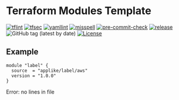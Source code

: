 # Terraform Modules Template

[![tflint](https://github.com/applike/terraform-aws-label/workflows/tflint/badge.svg?branch=master&event=push)](https://github.com/applike/terraform-aws-label/actions?query=workflow%3Atflint+event%3Apush+branch%3Amaster)
[![tfsec](https://github.com/applike/terraform-aws-label/workflows/tfsec/badge.svg?branch=master&event=push)](https://github.com/applike/terraform-aws-label/actions?query=workflow%3Atfsec+event%3Apush+branch%3Amaster)
[![yamllint](https://github.com/applike/terraform-aws-label/workflows/yamllint/badge.svg?branch=master&event=push)](https://github.com/applike/terraform-aws-label/actions?query=workflow%3Ayamllint+event%3Apush+branch%3Amaster)
[![misspell](https://github.com/applike/terraform-aws-label/workflows/misspell/badge.svg?branch=master&event=push)](https://github.com/applike/terraform-aws-label/actions?query=workflow%3Amisspell+event%3Apush+branch%3Amaster)
[![pre-commit-check](https://github.com/applike/terraform-aws-label/workflows/pre-commit-check/badge.svg?branch=master&event=push)](https://github.com/applike/terraform-aws-label/actions?query=workflow%3Apre-commit-check+event%3Apush+branch%3Amaster)
[![release](https://github.com/applike/terraform-aws-label/workflows/release/badge.svg?branch=master&event=push)](https://github.com/applike/terraform-aws-label/actions?query=workflow%3Arelease+event%3Apush+branch%3Amaster)
![GitHub tag (latest by date)](https://img.shields.io/github/v/tag/applike/terraform-aws-label)
[![License](https://img.shields.io/github/license/applike/terraform-aws-label)](https://github.com/applike/terraform-aws-label/blob/master/LICENSE)

## Example
```hcl
module "label" {
  source  = "applike/label/aws"
  version = "1.0.0"
}
```
<!-- BEGINNING OF PRE-COMMIT-TERRAFORM DOCS HOOK -->
Error: no lines in file
<!-- END OF PRE-COMMIT-TERRAFORM DOCS HOOK -->
